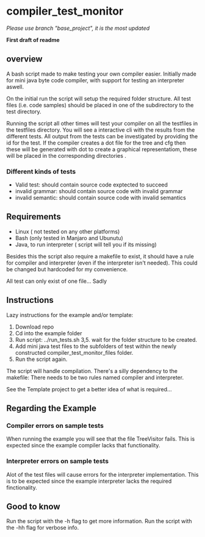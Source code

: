 # compiler_test_monitor

*Please use branch "base_project", it is the most updated*

**First draft of readme**

## overview
A bash script made to make testing your own compiler easier.
Initially made for mini java byte code compiler, with support for testing an interpreter aswell.

On the initial run the script will setup the required folder structure.
All test files (i.e. code samples) should be placed in one of the subdirectory to the test directory. 

Running the script all other times will test your compiler on all the testfiles in the testfiles directory.
You will see a interactive cli with the results from the different tests.
All output from the tests can be investigated by providing the id for the test. 
If the compiler creates a dot file for the tree and cfg then these will be generated with dot to create a graphical representatiom, these will be placed in the corresponding directories
.

### Different kinds of tests
- Valid test: should contain source code exptected to succeed
- invalid grammar: should contain source code with invalid grammar
- invalid semantic: should contain source code with invalid semantics

## Requirements 
- Linux ( not tested on any other platforms)
- Bash (only tested in Manjaro and Ubunutu)
- Java, to run interpreter ( script will tell you if its missing)

Besides this the script also require a makefile to exist, it should have a rule for compiler and interpreter (even if the interpreter isn't needed).
This could be changed but hardcoded for my convenience.

All test can only exist of one file... Sadly

## Instructions 
Lazy instructions for the example and/or template:
1. Download repo
2. Cd into the example folder
3. Run script: ../run_tests.sh
3,5. wait for the folder structure to be created.
4. Add mini java test files to the subfolders of test within the newly constructed compiler_test_monitor_files folder.
5. Run the script again.


The script will handle compilation.
There's a silly dependency to the makefile:
There needs to be two rules named compiler and interpreter.

See the Template project to get a better idea of what is required...

## Regarding the Example
### Compiler errors on sample tests
When running the example you will see that the file TreeVisitor fails. 
This is expected since the example compiler lacks that functionality. 

### Interpreter errors on sample tests
Alot of the test files will cause errors for the interpreter implementation. 
This is to be expected since the example interpreter lacks the required finctionality.

## Good to know
Run the script with the -h flag to get more information.
Run the script with the -hh flag for verbose info.
